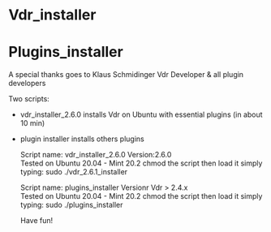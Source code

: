 # Vdr_installer
# Plugins_installer

A special thanks goes to Klaus Schmidinger Vdr Developer & all plugin developers

Two scripts: 
- vdr_installer_2.6.0 installs Vdr on Ubuntu with essential plugins (in about 10 min)
- plugin installer installs others plugins 
    
    Script name: vdr_installer_2.6.0
    Version:2.6.0  
    Tested on Ubuntu 20.04 - Mint 20.2
    chmod the script
    then load it simply typing: sudo ./vdr_2.6.1_installer
    
    Script name: plugins_installer
    Versionr Vdr > 2.4.x  
    Tested on Ubuntu 20.04 - Mint 20.2
    chmod the script
    then load it simply typing: sudo ./plugins_installer   
    
    Have fun!
